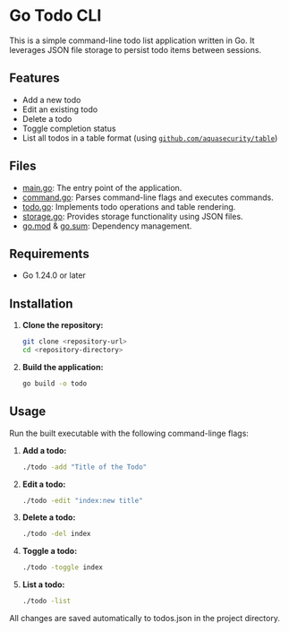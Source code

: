 # Go Todo CLI

This is a simple command-line todo list application written in Go. It leverages JSON file storage to persist todo items between sessions.

## Features

- Add a new todo
- Edit an existing todo
- Delete a todo
- Toggle completion status
- List all todos in a table format (using [`github.com/aquasecurity/table`](https://pkg.go.dev/github.com/aquasecurity/table))

## Files

- [main.go](main.go): The entry point of the application.
- [command.go](command.go): Parses command-line flags and executes commands.
- [todo.go](todo.go): Implements todo operations and table rendering.
- [storage.go](storage.go): Provides storage functionality using JSON files.
- [go.mod](go.mod) & [go.sum](go.sum): Dependency management.

## Requirements

- Go 1.24.0 or later

## Installation

1. **Clone the repository:**

   ```sh
   git clone <repository-url>
   cd <repository-directory>

2. **Build the application:**

    ```sh
    go build -o todo

## Usage

Run the built executable with the following command-linge flags:

1. **Add a todo:**

    ```sh
    ./todo -add "Title of the Todo"

2. **Edit a todo:**

    ```sh
    ./todo -edit "index:new title"

3. **Delete a todo:**

    ```sh
    ./todo -del index

4. **Toggle a todo:**

    ```sh
    ./todo -toggle index

5. **List a todo:**

    ```sh
    ./todo -list

All changes are saved automatically to todos.json in the project directory.